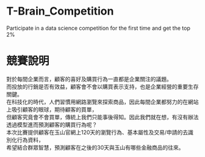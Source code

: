 # T-Brain_Competition
Participate in a data science competition for the first time and get the top 2%

# 競賽說明

對於每間企業而言，顧客的喜好及購買行為一直都是企業關注的議題。 <br />
而投放的行銷是否有效益，顧客會不會以購買表示支持，也是企業經營的重要生存關鍵。 <br />
在科技化的時代，人們習慣用網路瀏覽來探索商品，因此每間企業都努力的在網站上吸引顧客的眼球，期待顧客的買單， <br />
但顧客究竟會不會買單，傳統上我們只能事後得知。因此我們就在想，有沒有辦法透過模型進而預測顧客的購買行為呢？ <br />
本次比賽提供顧客在玉山官網上120天的瀏覽行為、基本屬性及交易/申請的去識別化行為資料， <br />
希望結合群眾智慧，預測顧客在之後的30天與玉山有哪些金融商品的往來。
